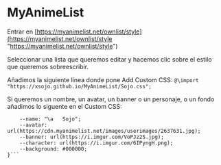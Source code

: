 # MyAnimeList

Entrar en [https://myanimelist.net/ownlist/style](https://myanimelist.net/ownlist/style "https://myanimelist.net/ownlist/style")

Seleccionar una lista que queremos editar y hacemos clic sobre el estilo que queremos sobreescribir.

Añadimos la siguiente línea donde pone Add Custom CSS: ```@\import "https://xsojo.github.io/MyAnimeList/Sojo.css";```


Si queremos un nombre, un avatar, un banner o un personaje, o un fondo añadimos lo siguente en el Custom CSS:

```:root {
    --name: "\a   Sojo";
    --avatar: url(https://cdn.myanimelist.net/images/userimages/2637631.jpg);
    --banner: url(https://i.imgur.com/VoPJz2S.jpg);
    --character: url(https://i.imgur.com/6IPyngH.png);
    --background: #000000;
}```